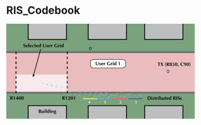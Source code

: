 # RIS_Codebook
 
![Figure](https://github.com/YuZhang-GitHub/RIS_Codebook/blob/master/deep_mimo_O1_60_distributed_LIS.png)
